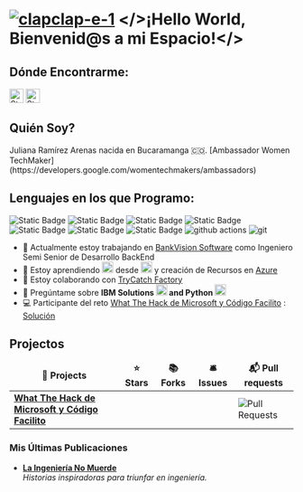 **<h1><a href="https://imgbb.com/"><img src="https://i.ibb.co/nrJDGpT/clapclap-e-1.gif" alt="clapclap-e-1" border="0"></a> </>¡Hello World, Bienvenid@s a mi Espacio!</> </h1>**
<h2>Dónde Encontrarme:</h2>
<a href="https://www.linkedin.com/in/julianaramirezarenas/"><img alt="Static Badge" src="https://img.shields.io/badge/LINKEDIN-0e76a8" height=25></a>
<a href="https://discord.com/channels/@ju4n1t4"><img alt="Static Badge" src="https://img.shields.io/badge/DISCORD-7289DA" height=25></a>

<h2>Quién Soy?</h2>
<p>Juliana Ramírez Arenas nacida en Bucaramanga 🇨🇴. [Ambassador Women TechMaker](https://developers.google.com/womentechmakers/ambassadors) </p>  
<h2>Lenguajes en los que Programo:</h2>
<p>
  <img alt="Static Badge" src="https://img.shields.io/badge/IBM-006699">
  <img alt="Static Badge" src="https://img.shields.io/badge/IBMRationalDeveloper-4589ff">
  <img alt="Static Badge" src="https://img.shields.io/badge/Cobol-001d6c">
  <img alt="Static Badge" src="https://img.shields.io/badge/AS400-198038">
  <img alt="Static Badge" src="https://img.shields.io/badge/RPGIV-ada8a8">
  <img alt="Static Badge" src="https://img.shields.io/badge/RPGLE-00539a">
  <img alt="Static Badge" src="https://img.shields.io/badge/FreeFormRPG-1192e8">
  <img alt="github actions" src="https://img.shields.io/badge/-Github_Actions-2088FF?style=flat-square&logo=github-actions&logoColor=white" />
  <img alt="git" src="https://img.shields.io/badge/-Git-F05032?style=flat-square&logo=git&logoColor=white" /> 
</p>

- 🔭 Actualmente estoy trabajando en [BankVision Software](https://www.bankvision.com) como Ingeniero Semi Senior de Desarrollo BackEnd
- 🌱 Estoy aprendiendo <a href="https://imgbb.com/"><img src="https://i.ibb.co/G0p6gcW/azure-2021.png" alt="azure-2021" border="0" height=20></a> desde <a href="https://imgbb.com/"><img src="https://i.ibb.co/vBx6Hv1/github.png" alt="github" border="0" height=20></a> y creación de Recursos en [Azure](https://portal.azure.com/)
- 👯 Estoy colaborando con [TryCatch Factory](https://github.com/Try-Catch-Factory)
- 💬 Pregúntame sobre **IBM Solutions <a href="https://imgbb.com/"><img src="https://i.ibb.co/hmxH66M/ibm.png" alt="ibm" border="0" height=20></a> and Python <a href="https://imgbb.com/"><img src="https://i.ibb.co/LhcX4wN/python.png" alt="python" border="0" height=20></a>** 
- 💻 Participante del reto [What The Hack de Microsoft y Código Facilito](https://whatthehack-cf.github.io/WhatTheHack_retos/DevOps-GitHub/) : [Solución](https://jra83containerapp.lemonmeadow-19e94271.westus.azurecontainerapps.io/)

<p></p>
<h2>Projectos</h2>
<table>
  <thead align="center">
    <tr border: none;>
      <td><b>🎁 Projects</b></td>
      <td><b>⭐ Stars</b></td>
      <td><b>📚 Forks</b></td>
      <td><b>🛎 Issues</b></td>
      <td><b>📬 Pull requests</b></td>
    </tr>
  </thead>
  <tbody>
    <tr>
      <td><a href="https://github.com/ju4n1t4/wth-devops"><b>What The Hack de Microsoft y Código Facilito</b></a></td>
      <td></td>
      <td></td>
      <td></td>
      <td><img alt="Pull Requests" src="https://img.shields.io/badge/Pull_Request-4-1E5AA8"/></td>
  </tbody>
</table>
<p></p>
<h3>Mis Últimas Publicaciones</h3>
<ul>
  <li><a href="https://www.linkedin.com/posts/julianaramirezarenas_ulibro2024-laingenieraedanomuerde-activity-7234197356802420736-r0kA?utm_source=share&utm_medium=member_desktop="><b>La Ingeniería No     Muerde</b></a><br/><i> Historias inspiradoras para triunfar en ingeniería. </i></li>
</ul>
